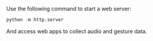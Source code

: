 Use the following command to start a web server:

```python
python -m http.server
```

And access web apps to collect audio and gesture data.